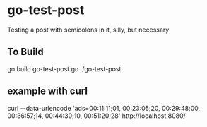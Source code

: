 # go-test-post
Testing a post with semicolons in it, silly, but necessary

## To Build

   go build go-test-post.go
   ./go-test-post

## example with curl

   curl --data-urlencode 'ads=00:11:11;01, 00:23:05;20, 00:29:48;00, 00:36:57;14, 00:44:30;10, 00:51:20;28' http://localhost:8080/

